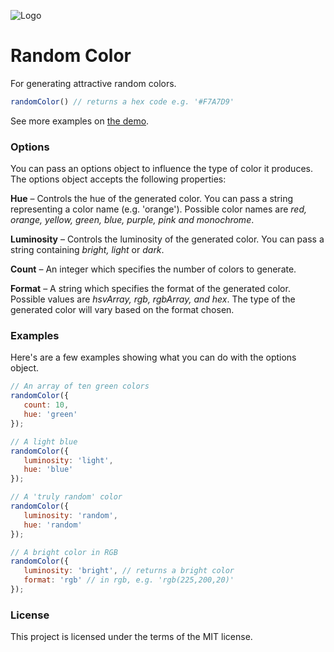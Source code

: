 ![Logo](http://s28.postimg.org/va3ipp2h9/repo_Logo.png)
# Random Color

For generating attractive random colors.

```javascript
randomColor() // returns a hex code e.g. '#F7A7D9'
```

See more examples on [the demo](http://llllll.li/randomColor/).

### Options

You can pass an options object to influence the type of color it produces. The options object accepts the following properties:

**Hue** – Controls the hue of the generated color. You can pass a string representing a color name (e.g. 'orange'). Possible color names are *red, orange, yellow, green, blue, purple, pink and monochrome*.

**Luminosity** – Controls the luminosity of the generated color. You can pass a string containing *bright, light* or *dark*.

**Count** – An integer which specifies the number of colors to generate.

**Format** – A string which specifies the format of the generated color. Possible values are *hsvArray, rgb, rgbArray, and hex*. The type of the generated color will vary based on the format chosen.

### Examples

Here's are a few examples showing what you can do with the options object.

```javascript
// An array of ten green colors
randomColor({
   count: 10,
   hue: 'green'
});

// A light blue
randomColor({
   luminosity: 'light',
   hue: 'blue'
});

// A 'truly random' color
randomColor({
   luminosity: 'random',
   hue: 'random'
});

// A bright color in RGB
randomColor({
   luminosity: 'bright', // returns a bright color
   format: 'rgb' // in rgb, e.g. 'rgb(225,200,20)'
});

```

### License

This project is licensed under the terms of the MIT license.
